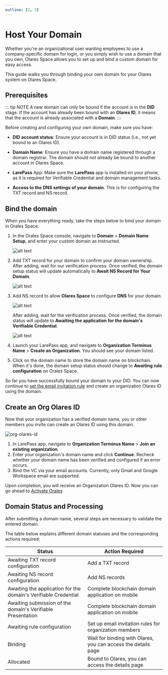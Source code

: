 ```yaml
---
outline: [2, 3]
---
```


# Host Your Domain

Whether you're an organizational user wanting employees to use a company-specific domain for login, or you simply wish to use a domain that you own, Olares Space allows you to set up and bind a custom domain for easy access.

This guide walks you through binding your own domain for your Olares system on Olares Space.

## Prerequisites

::: tip NOTE
A new domain can only be bound if the account is in the **DID** stage. If the account has already been bound with an **Olares ID**, it means that the account is already associated with a **Domain**. 
:::

Before creating and configuring your own domain, make sure you have:

- **DID account status**: Ensure your account is in DID status (i.e., not yet bound to an Olares ID). 
   
- **Domain Name**: Ensure you have a domain name registered through a domain registrar. The domain should not already be bound to another account in Olares Space.
   
- **LarePass** App: Make sure the **LarePass** app is installed on your phone, as it is required for Verifiable Credential and domain management tasks.

- **Access to the DNS settings of your domain**. This is for configuring the TXT record and NS record. 

## Bind the domain

When you have everything ready, take the steps below to bind your domain in Orales Space.

1. In the Orales Space console, navigate to **Domain** > **Domain Name Setup**, and enter your custom domain as instructed. 

    ![alt text](/images/how-to/space/submit_a_domain.jpg)


2. Add TXT record for your domain to confirm your domain ownership. After adding, wait for our verification process. Once verified, the domain setup status will update automatically to **Await NS Record for Your Domain**.

    ![alt text](/images/how-to/space/txt.jpg)

3. Add NS record to allow **Olares Space** to configure **DNS** for your domain. 

    ![alt text](/images/how-to/space/ns.jpg)

   After adding, wait for the verification process. Once verified, the domain status will update to **Awaiting the application for the domain's Verifiable Credential**.

   ![alt text](/images/how-to/space/awaiting_domain.jpg)

4. Launch your LarePass app, and navigate to **Organization Terminus Name** > **Create an Organization**. You should see your domain listed. 

5. Click on the domain name to store the domain name on blockchain. When it's done, the domain setup status should change to **Awaiting rule configuration** on Orales Space. 

So far you have successfully bound your domain to your DID. You can now continue to [set the email invitation rule](manage-domain.md#set-email-invitation-rules) and create an organization Olares ID using the domain. 

## Create an Org Olares ID

Now that your organization has a verified domain name,  you or other members you invite can create an Olares ID using this domain.

![org-olares-id](images/how-to/termipass/organization_terminus_name.png)
 
1. In LarePass app, navigate to **Organization Terminus Name** > **Join an existing organization**.
2. Enter your organization's domain name and click **Continue**. Recheck whether your domain name has been verified and configured if an error occurs.
3. Bind the VC via your email accounts. Currently, only Gmail and Google Workspace email are supported.

Upon completion, you will receive an Organization Olares ID. Now you can go ahead to [Activate Orales](../get-started/activate-olares.md)

## Domain Status and Processing

After submitting a domain name, several steps are necessary to validate the entered domain.

The table below explains different domain statuses and the corresponding actions required:

| Status                                    | Action Required                         |
| ----------------------------------------- | --------------------------------------- |
| Awaiting TXT record configuration         | Add a TXT record                        |
| Awaiting NS record configuration          | Add NS records                          |
| Awaiting the application for the domain's Verifiable Credential | Complete blockchain domain application on mobile |
| Awaiting submission of the domain's Verifiable Presentation | Complete blockchain domain application on mobile |
| Awaiting rule configuration               | Set up email invitation rules for organization members |
| Binding                                   | Wait for binding with Olares, you can access the details page |
| Allocated                                 | Bound to Olares, you can access the details page  |